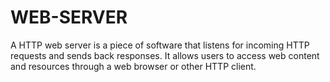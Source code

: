 # WEB-SERVER
A HTTP web server is a piece of software that listens for incoming HTTP requests and sends back responses. It allows users to access web content and resources through a web browser or other HTTP client.